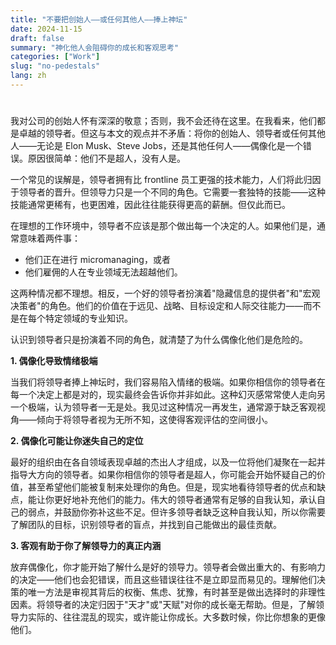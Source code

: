 ```yaml
---
title: "不要把创始人——或任何其他人——捧上神坛"
date: 2024-11-15
draft: false
summary: "神化他人会阻碍你的成长和客观思考"
categories: ["Work"]
slug: "no-pedestals"
lang: zh
---
```


# 

我对公司的创始人怀有深深的敬意；否则，我不会还待在这里。在我看来，他们都是卓越的领导者。但这与本文的观点并不矛盾：将你的创始人、领导者或任何其他人——无论是 Elon Musk、Steve Jobs，还是其他任何人——偶像化是一个错误。原因很简单：他们不是超人，没有人是。

一个常见的误解是，领导者拥有比 frontline 员工更强的技术能力，人们将此归因于领导者的晋升。但领导力只是一个不同的角色。它需要一套独特的技能——这种技能通常更稀有，也更困难，因此往往能获得更高的薪酬。但仅此而已。

在理想的工作环境中，领导者不应该是那个做出每一个决定的人。如果他们是，通常意味着两件事：

-   他们正在进行 micromanaging，或者
-   他们雇佣的人在专业领域无法超越他们。

这两种情况都不理想。相反，一个好的领导者扮演着"隐藏信息的提供者"和"宏观决策者"的角色。他们的价值在于远见、战略、目标设定和人际交往能力——而不是在每个特定领域的专业知识。

认识到领导者只是扮演着不同的角色，就清楚了为什么偶像化他们是危险的。

**1. 偶像化导致情绪极端**

当我们将领导者捧上神坛时，我们容易陷入情绪的极端。如果你相信你的领导者在每一个决定上都是对的，现实最终会告诉你并非如此。这种幻灭感常常使人走向另一个极端，认为领导者一无是处。我见过这种情况一再发生，通常源于缺乏客观视角——倾向于将领导者视为无所不知，这使得客观评估的空间很小。

**2. 偶像化可能让你迷失自己的定位**

最好的组织由在各自领域表现卓越的杰出人才组成，以及一位将他们凝聚在一起并指导大方向的领导者。如果你相信你的领导者是超人，你可能会开始怀疑自己的价值，甚至希望他们能被复制来处理你的角色。但是，现实地看待领导者的优点和缺点，能让你更好地补充他们的能力。伟大的领导者通常有足够的自我认知，承认自己的弱点，并鼓励你弥补这些不足。但许多领导者缺乏这种自我认知，所以你需要了解团队的目标，识别领导者的盲点，并找到自己能做出的最佳贡献。

**3. 客观有助于你了解领导力的真正内涵**

放弃偶像化，你才能开始了解什么是好的领导力。领导者会做出重大的、有影响力的决定——他们也会犯错误，而且这些错误往往不是立即显而易见的。理解他们决策的唯一方法是审视其背后的权衡、焦虑、犹豫，有时甚至是做出选择时的非理性因素。将领导者的决定归因于"天才"或"天赋"对你的成长毫无帮助。但是，了解领导力实际的、往往混乱的现实，或许能让你成长。大多数时候，你比你想象的更像他们。